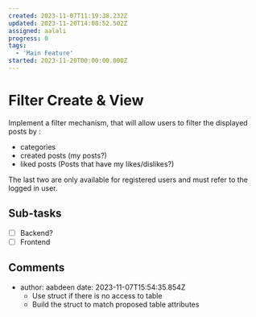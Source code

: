 ```yaml
---
created: 2023-11-07T11:19:38.232Z
updated: 2023-11-20T14:08:52.502Z
assigned: aalali
progress: 0
tags:
  - 'Main Feature'
started: 2023-11-20T00:00:00.000Z
---
```


# Filter Create & View

Implement a filter mechanism, that will allow users to filter the displayed posts by :

- categories
- created posts (my posts?)
- liked posts (Posts that have my likes/dislikes?)

The last two are only available for registered users and must refer to the logged in user.

## Sub-tasks

- [ ] Backend?
- [ ] Frontend

## Comments

- author: aabdeen
  date: 2023-11-07T15:54:35.854Z
  - Use struct if there is no access to table
  - Build the struct to match proposed table attributes
